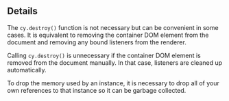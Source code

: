 ## Details

The `cy.destroy()` function is not necessary but can be convenient in some cases.  It is equivalent to removing the container DOM element from the document and removing any bound listeners from the renderer.

Calling `cy.destroy()` is unnecessary if the container DOM element is removed from the document manually.  In that case, listeners are cleaned up automatically.

To drop the memory used by an instance, it is necessary to drop all of your own references to that instance so it can be garbage collected.